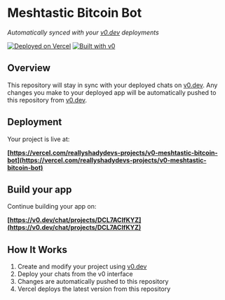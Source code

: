 # Meshtastic Bitcoin Bot

*Automatically synced with your [v0.dev](https://v0.dev) deployments*

[![Deployed on Vercel](https://img.shields.io/badge/Deployed%20on-Vercel-black?style=for-the-badge&logo=vercel)](https://vercel.com/reallyshadydevs-projects/v0-meshtastic-bitcoin-bot)
[![Built with v0](https://img.shields.io/badge/Built%20with-v0.dev-black?style=for-the-badge)](https://v0.dev/chat/projects/DCL7ACIfKYZ)

## Overview

This repository will stay in sync with your deployed chats on [v0.dev](https://v0.dev).
Any changes you make to your deployed app will be automatically pushed to this repository from [v0.dev](https://v0.dev).

## Deployment

Your project is live at:

**[https://vercel.com/reallyshadydevs-projects/v0-meshtastic-bitcoin-bot](https://vercel.com/reallyshadydevs-projects/v0-meshtastic-bitcoin-bot)**

## Build your app

Continue building your app on:

**[https://v0.dev/chat/projects/DCL7ACIfKYZ](https://v0.dev/chat/projects/DCL7ACIfKYZ)**

## How It Works

1. Create and modify your project using [v0.dev](https://v0.dev)
2. Deploy your chats from the v0 interface
3. Changes are automatically pushed to this repository
4. Vercel deploys the latest version from this repository